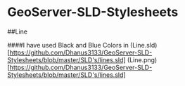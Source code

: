 # GeoServer-SLD-Stylesheets

##Line 

####I have used Black and Blue Colors in (Line.sld)[https://github.com/Dhanus3133/GeoServer-SLD-Stylesheets/blob/master/SLD's/lines.sld] (Line.png)[https://github.com/Dhanus3133/GeoServer-SLD-Stylesheets/blob/master/SLD's/lines.sld]
